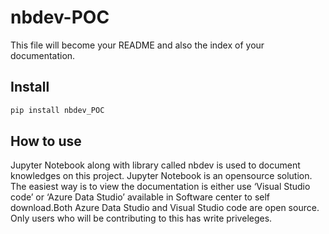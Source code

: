 # nbdev-POC


<!-- WARNING: THIS FILE WAS AUTOGENERATED! DO NOT EDIT! -->

This file will become your README and also the index of your
documentation.

## Install

``` sh
pip install nbdev_POC
```

## How to use

Jupyter Notebook along with library called nbdev is used to document
knowledges on this project. Jupyter Notebook is an opensource solution.
The easiest way is to view the documentation is either use ‘Visual
Studio code’ or ‘Azure Data Studio’ available in Software center to self
download.Both Azure Data Studio and Visual Studio code are open source.
Only users who will be contributing to this has write priveleges.
